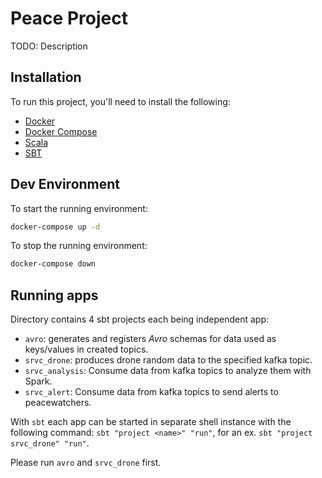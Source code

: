 # Peace Project

TODO: Description

## Installation

To run this project, you'll need to install the following:

- [Docker](https://docs.docker.com/engine/install/)
- [Docker Compose](https://docs.docker.com/compose/install/)
- [Scala](https://www.scala-lang.org/download/)
- [SBT](https://www.scala-sbt.org/download.html)

## Dev Environment

To start the running environment:

```sh
docker-compose up -d
```

To stop the running environment:

```sh
docker-compose down
```

## Running apps

Directory contains 4 sbt projects each being independent app:

- `avro`: generates and registers _Avro_ schemas for data used as keys/values in created topics.
- `srvc_drone`: produces drone random data to the specified kafka topic.
- `srvc_analysis`: Consume data from kafka topics to analyze them with Spark.
- `srvc_alert`: Consume data from kafka topics to send alerts to peacewatchers.

With `sbt` each app can be started in separate shell instance with the following command:
`sbt "project <name>" "run"`, for an ex. `sbt "project srvc_drone" "run"`.

Please run `avro` and `srvc_drone` first.
